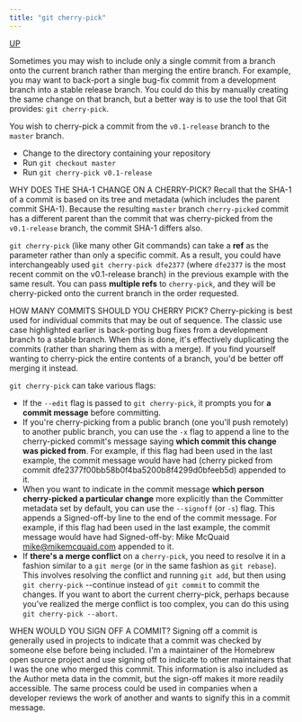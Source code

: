 ```yaml
---
title: "git cherry-pick"
---
```


[UP](/git/git-index.html)


Sometimes you may wish to include only a single commit from a branch onto the current branch
rather than merging the entire branch.
For example, you may want to back-port a single bug-fix commit
from a development branch into a stable release branch.
You could do this by manually creating the same change on that branch,
but a better way is to use the tool that Git provides: `git cherry-pick`.

You wish to cherry-pick a commit from the `v0.1-release` branch to the `master` branch.

- Change to the directory containing your repository
- Run `git checkout master`
- Run `git cherry-pick v0.1-release`

WHY DOES THE SHA-1 CHANGE ON A CHERRY-PICK?
Recall that the SHA-1 of a commit is based on its tree and metadata (which includes the parent commit SHA-1).
Because the resulting `master` branch `cherry-picked` commit has a different parent
than the commit that was cherry-picked from the `v0.1-release` branch, the commit SHA-1 differs also.

`git cherry-pick` (like many other Git commands) can take a **ref** as the parameter rather than only a specific commit.
As a result, you could have interchangeably used `git cherry-pick dfe2377`
(where `dfe2377` is the most recent commit on the v0.1-release branch) in the previous example with the same result.
You can pass **multiple refs** to `cherry-pick`, and they will be cherry-picked onto the current branch in the order requested.

HOW MANY COMMITS SHOULD YOU CHERRY PICK?
Cherry-picking is best used for individual commits that may be out of sequence.
The classic use case highlighted earlier is back-porting bug fixes from a development branch to a stable branch.
When this is done, it's effectively duplicating the commits (rather than sharing them as with a merge).
If you find yourself wanting to cherry-pick the entire contents of a branch, you'd be better off merging it instead.

`git cherry-pick` can take various flags:

- If the `--edit` flag is passed to `git cherry-pick`, it prompts you for **a commit message** before committing.
- If you're cherry-picking from a public branch (one you'll push remotely) to another public branch,
  you can use the `-x` flag to append a line to the cherry-picked commit's message
  saying **which commit this change was picked from**.
  For example, if this flag had been used in the last example, the commit message would have had
  (cherry picked from commit dfe2377f00bb58b0f4ba5200b8f4299d0bfeeb5d) appended to it.
- When you want to indicate in the commit message **which person cherry-picked a particular change** more explicitly than
  the Committer metadata set by default, you can use the `--signoff` (or `-s`) flag.
  This appends a Signed-off-by line to the end of the commit message.
  For example, if this flag had been used in the last example,
  the commit message would have had Signed-off-by:  Mike McQuaid <mike@mikemcquaid.com> appended to it.
- If **there's a merge conflict** on a `cherry-pick`, you need to resolve it in a fashion similar to a `git merge`
  (or in the same fashion as `git rebase`).
  This involves resolving the conflict and running `git add`, but then using `git cherry-pick`
  --continue instead of `git commit` to commit the changes.
  If you want to abort the current cherry-pick, perhaps because you've realized the merge conflict is too complex,
  you can do this using `git cherry-pick --abort`.

WHEN WOULD YOU SIGN OFF A COMMIT?
Signing off a commit is generally used in projects to indicate that a commit was checked by someone else before being included.
I'm a maintainer of the Homebrew open source project and use signing off to indicate to other maintainers that I was the one who merged this commit.
This information is also included as the Author meta data in the commit,
but the sign-off makes it more readily accessible.
The same process could be used in companies when a developer reviews the work of another and wants to signify this in a commit message. 
